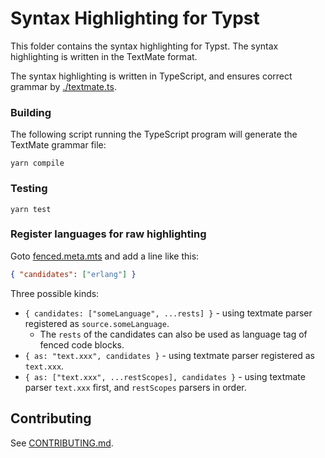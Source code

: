 
# Syntax Highlighting for Typst

This folder contains the syntax highlighting for Typst. The syntax highlighting is written in the TextMate format.

The syntax highlighting is written in TypeScript, and ensures correct grammar by [./textmate.ts](./textmate.mts).

### Building

The following script running the TypeScript program will generate the TextMate grammar file:

```shell
yarn compile
```

### Testing

```shell
yarn test
```

### Register languages for raw highlighting

Goto [fenced.meta.mts](./fenced.meta.mts) and add a line like this:

```json
{ "candidates": ["erlang"] }
```

Three possible kinds:
- `{ candidates: ["someLanguage", ...rests] }` - using textmate parser registered as `source.someLanguage`.
  - The `rests` of the candidates can also be used as language tag of fenced code blocks.
- `{ as: "text.xxx", candidates }` - using textmate parser registered as `text.xxx`.
- `{ as: ["text.xxx", ...restScopes], candidates }` - using textmate parser `text.xxx` first, and `restScopes` parsers in order.

## Contributing

See [CONTRIBUTING.md](https://github.com/Myriad-Dreamin/tinymist/blob/main/CONTRIBUTING.md).
